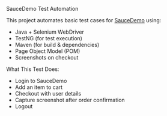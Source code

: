 SauceDemo Test Automation

This project automates basic test cases for [SauceDemo](https://www.saucedemo.com) using:
- Java + Selenium WebDriver
- TestNG (for test execution)
- Maven (for build & dependencies)
- Page Object Model (POM)
- Screenshots on checkout

 What This Test Does:
- Login to SauceDemo
- Add an item to cart
- Checkout with user details
- Capture screenshot after order confirmation
- Logout
